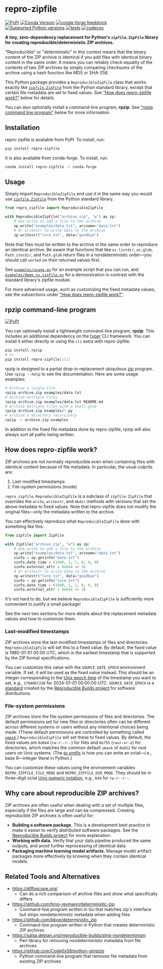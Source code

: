 # repro-zipfile

[![PyPI](https://img.shields.io/pypi/v/repro-zipfile.svg)](https://pypi.org/project/repro-zipfile/)
[![Conda Version](https://img.shields.io/conda/vn/conda-forge/repro-zipfile.svg)](https://anaconda.org/conda-forge/repro-zipfile)
[![conda-forge feedstock](https://img.shields.io/badge/conda--forge-feedstock-yellowgreen)](https://github.com/conda-forge/repro-zipfile-feedstock)
[![Supported Python versions](https://img.shields.io/pypi/pyversions/repro-zipfile)](https://pypi.org/project/repro-zipfile/)
[![tests](https://github.com/drivendataorg/repro-zipfile/actions/workflows/tests.yml/badge.svg?branch=main)](https://github.com/drivendataorg/repro-zipfile/actions/workflows/tests.yml?query=branch%3Amain)
[![codecov](https://codecov.io/gh/drivendataorg/repro-zipfile/branch/main/graph/badge.svg)](https://codecov.io/gh/drivendataorg/repro-zipfile)

**A tiny, zero-dependency replacement for Python's `zipfile.ZipFile` library for creating reproducible/deterministic ZIP archives.**

"Reproducible" or "deterministic" in this context means that the binary content of the ZIP archive is identical if you add files with identical binary content in the same order. It means you can reliably check equality of the contents of two ZIP archives by simply comparing checksums of the archive using a hash function like MD5 or SHA-256.

This Python package provides a `ReproducibleZipFile` class that works exactly like [`zipfile.ZipFile`](https://docs.python.org/3/library/zipfile.html#zipfile-objects) from the Python standard library, except that certain file metadata are set to fixed values. See ["How does repro-zipfile work?"](#how-does-repro-zipfile-work) below for details.

You can also optionally install a command-line program, **rpzip**. See ["rpzip command line program"](#rpzip-command-line-program) below for more information.

## Installation

repro-zipfile is available from PyPI. To install, run:

```bash
pip install repro-zipfile
```

It is also available from conda-forge. To install, run:

```bash
conda install repro-zipfile -c conda-forge
```

## Usage

Simply import `ReproducibleZipFile` and use it in the same way you would use [`zipfile.ZipFile`](https://docs.python.org/3/library/zipfile.html#zipfile-objects) from the Python standard library.

```python
from repro_zipfile import ReproducibleZipFile

with ReproducibleZipFile("archive.zip", "w") as zp:
    # Use write to add a file to the archive
    zp.write("examples/data.txt", arcname="data.txt")
    # Or writestr to write data to the archive
    zp.writestr("lore.txt", data="goodbye")
```

Note that files must be written to the archive in the same order to reproduce an identical archive. Be aware that functions that like `os.listdir`, `os.glob`, `Path.iterdir`, and `Path.glob` return files in a nondeterministic order—you should call `sorted` on their returned values first.

See [`examples/usage.py`](./examples/usage.py) for an example script that you can run, and [`examples/demo_vs_zipfile.py`](./examples/demo_vs_zipfile.py) for a demonstration in contrast with the standard library's zipfile module.

For more advanced usage, such as customizing the fixed metadata values, see the subsections under ["How does repro-zipfile work?"](#how-does-repro-zipfile-work).

## rpzip command-line program

[![PyPI](https://img.shields.io/pypi/v/rpzip.svg)](https://pypi.org/project/rpzip/)

You can optionally install a lightweight command-line program, **rpzip**. This includes an additional dependency on the [typer](https://typer.tiangolo.com/) CLI framework. You can install it either directly or using the `cli` extra with repro-zipfile:

```bash
pip install rpzip
# or
pip install repro-zipfile[cli]
```

rpzip is designed to a partial drop-in replacement ubiquitous [zip](https://linux.die.net/man/1/zip) program. Use `rpzip --help` to see the documentation. Here are some usage examples:

```bash
# Archive a single file
rpzip archive.zip examples/data.txt
# Archive multiple files
rpzip archive.zip examples/data.txt README.md
# Archive multiple files with a shell glob
rpzip archive.zip examples/*.py
# Archive a directory recursively
rpzip -r archive.zip examples
```

In addition to the fixed file metadata done by repro-zipfile, rpzip will also always sort all paths being written.

## How does repro-zipfile work?

ZIP archives are not normally reproducible even when containing files with identical content because of file metadata. In particular, the usual culprits are:

1. Last-modified timestamps
2. File-system permissions (mode)

`repro_zipfile.ReproducibleZipFile` is a subclass of `zipfile.ZipFile` that overrides the `write`, `writestr`, and `mkdir` methods with versions that set the above metadata to fixed values. Note that repro-zipfile does not modify the original files—only the metadata written to the archive.

You can effectively reproduce what `ReproducibleZipFile` does with something like this:

```python
from zipfile import ZipFile

with ZipFile("archive.zip", "w") as zp:
    # Use write to add a file to the archive
    zp.write("examples/data.txt", arcname="data.txt")
    zinfo = zp.getinfo("data.txt")
    zinfo.date_time = (1980, 1, 1, 0, 0, 0)
    zinfo.external_attr = 0o644 << 16
    # Or writestr to write data to the archive
    zp.writestr("lore.txt", data="goodbye")
    zinfo = zp.getinfo("lore.txt")
    zinfo.date_time = (1980, 1, 1, 0, 0, 0)
    zinfo.external_attr = 0o644 << 16
```

It's not hard to do, but we believe `ReproducibleZipFile` is sufficiently more convenient to justify a small package!

See the next two sections for more details about the replacement metadata values and how to customize them.

### Last-modified timestamps

ZIP archives store the last-modified timestamps of files and directories. `ReproducibleZipFile` will set this to a fixed value. By default, the fixed value is 1980-01-01 00:00 UTC, which is the earliest timestamp that is supported by the ZIP format specifications.

You can customize this value with the `SOURCE_DATE_EPOCH` environment variable. If set, it will be used as the fixed value instead. This should be an integer corresponding to the [Unix epoch time](https://en.wikipedia.org/wiki/Unix_time) of the timestamp you want to set, e.g., `1704067230` for 2024-01-01 00:00:00 UTC. `SOURCE_DATE_EPOCH` is a [standard](https://reproducible-builds.org/docs/source-date-epoch/) created by the [Reproducible Builds project](https://reproducible-builds.org/) for software distributions.

### File-system permissions

ZIP archives store the file-system permissions of files and directories. The default permissions set for new files or directories often can be different across different systems or users without any intentional choices being made. (These default permissions are controlled by something called [`umask`](https://en.wikipedia.org/wiki/Umask).) `ReproducibleZipFile` will set these to fixed values. By default, the fixed values are `0o644` (`rw-r--r--`) for files and `0o755` (`rwxr-xr-x`) for directories, which matches the common default `umask` of `0o022` for root users on Unix systems. (The [`0o` prefix](https://docs.python.org/3/reference/lexical_analysis.html#integers) is how you can write an octal—i.e., base 8—integer literal in Python.)

You can customize these values using the environment variables `REPRO_ZIPFILE_FILE_MODE` and `REPRO_ZIPFILE_DIR_MODE`. They should be in three-digit octal [Unix numeric notation](https://en.wikipedia.org/wiki/File-system_permissions#Numeric_notation), e.g., `644` for `rw-r--r--`.

## Why care about reproducible ZIP archives?

ZIP archives are often useful when dealing with a set of multiple files, especially if the files are large and can be compressed. Creating reproducible ZIP archives is often useful for:

- **Building a software package.** This is a development best practice to make it easier to verify distributed software packages. See the [Reproducible Builds project](https://reproducible-builds.org/) for more explanation.
- **Working with data.** Verify that your data pipeline produced the same outputs, and avoid further reprocessing of identical data.
- **Packaging machine learning model artifacts.** Manage model artifact packages more effectively by knowing when they contain identical models.

## Related Tools and Alternatives

- https://diffoscope.org/
    - Can do a rich comparison of archive files and show what specifically differs
- https://github.com/timo-reymann/deterministic-zip
    - Command-line program written in Go that matches zip's interface but strips nondeterministic metadata when adding files
- https://github.com/bboe/deterministic_zip
    - Command-line program written in Python that creates deterministic ZIP archives
- https://salsa.debian.org/reproducible-builds/strip-nondeterminism
    - Perl library for removing nondeterministic metadata from file archives
- https://github.com/Code0x58/python-stripzip
    - Python command-line program that removes file metadata from existing ZIP archives
